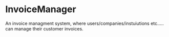 # InvoiceManager
An invoice managment system, where users/companies/instuiutions etc..... can manage their customer invoices.  
